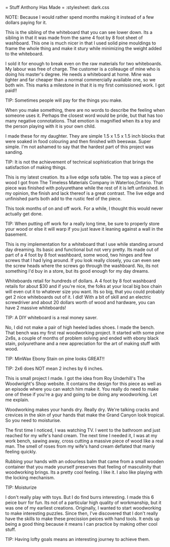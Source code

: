 = Stuff Anthony Has Made =
:stylesheet: dark.css

NOTE: Because I would rather spend months making it instead of a few dollars paying for it.

This is the sibling of the whiteboard that you can see lower down.  Its a sibling in that it was made from the same 4 foot by 8 foot sheet of washboard.  This one is much nicer in that I used solid pine mouldings to frame the whole thing and make it stury while minimizing the weight added to the whiteboard.

I sold it for enough to break even on the raw materials for two whiteboards. My labour was free of charge.  The customer is a colleauge of mine who is doing his master's degree.  He needs a whiteboard at home.  Mine was lighter and far cheaper than a normal commercially available one, so we both win.  This marks a milestone in that it is my first comissioned work.  I got paid!!

TIP: Sometimes people will pay for the things you make.

When  you make something, there are no words to describe the feeling when someone uses it.  Perhaps the closest word would be pride, but that has too many negative connotations.  That emotion is magnified when its a toy and the person playing with it is your own child.

I made these for my daughter. They are simple 1.5 x 1.5 x 1.5 inch blocks that were soaked in food colouring and then finished with beeswax.  Super simple.  I'm not ashamed to say that the hardest part of this project was sanding.

TIP: It is not the achievement of technical sophistication that brings the satisfaction of making things.

This is my latest creation.  Its a live edge sofa table.  The top was a piece of wood I got from The Timeless Materials Company in Waterloo,Ontario.   That piece was finished with polyurethane while the rest of it is left unfinished.  In my opinion, the finish and lack thereof is a great contrast.  The live edge and unfinished parts both add to the rustic feel of the piece. 

This took months of on and off work.  For a while, I thought this would never actually get done. 

TIP: When putting off work for a really long time, be sure to properly store your wood or else it will warp if you just leave it leaning against a wall in the basement. 

This is my implementation for a whiteboard that I use while standing around day dreaming.  Its basic and functional but not very pretty.  Its made out of part of a 4 foot by 8 foot washboard, some wood, two hinges and few screws that I had lying around.   If you look really closely, you can even see the screw heads where the screws go through the washboard.  No, its not something I'd buy in a store, but its good enough for my day dreams. 

Whiteboards retail for hundreds of dollars.  A 4 foot by 8 foot washboard retails for about $30 and if you're nice, the folks at your local big box chain will even cut it to whatever size you want.   Its so big, that you could probably get 2 nice whiteboards out of it.  I did!  With a bit of skill and  an electric screwdriver and about 20 dollars worth of wood and hardware, you can have 2 massive whiteboards!

TIP: A DIY whiteboard is a real money saver.

No, I did not make a pair of high heeled ladies shoes.  I made the bench.  That bench was my first real woodworking project.   It started with some pine 2x6s, a couple of months of problem solving and ended with ebony black stain, polyurethane and a new appreciation for the art of making stuff with wood. 

TIP:  MinWax Ebony Stain on pine looks GREAT!!

TIP: 2x6 does NOT mean 2 inches by 6 inches.

	
This is small project I made.  I got the idea from Roy Underhill's  The Woodwright's Shop website.  It contains the design for this piece as well as an episode where you can watch him make it.  You really do need to make one of these if you're a guy and going to be doing any woodworking.  Let me explain. 

Woodworking makes your hands dry.  Really dry.  We're talking cracks and crevices in the skin of your hands that make the Grand Canyon look tropical.  So you need to moisturise. 

The first time I noticed, I was watching TV.  I went to the bathroom and just reached for my wife's hand cream.  The next time I needed it, I was at my work bench, sawing away, cross cutting a massive piece of wood like a real man.  The smell of roses from my wife's hand cream deflated that manly feeling quickly. 

Rubbing your hands with an odourless balm that came from a small wooden container that you made yourself preserves that feeling of masculinity that woodworking brings.  Its a pretty cool feeling.   I like it.  I also like playing with the locking mechanism.  

TIP: Moisturize

I don't really play with toys.  But I do find burrs interesting.  I made this 6 peice burr for fun.   Its not of a particular high quality of workmanship, but it was one of my earliest creations.  Originally, I wanted to start woodworking to make interesting puzzles.   Since then, I've discovered that I don't really have the skills to make these precission peices with hand tools.   It ends up being a good thing because it means I can practice by making other cool stuff.

TIP: Having lofty goals means an interesting journey to achieve them. 
